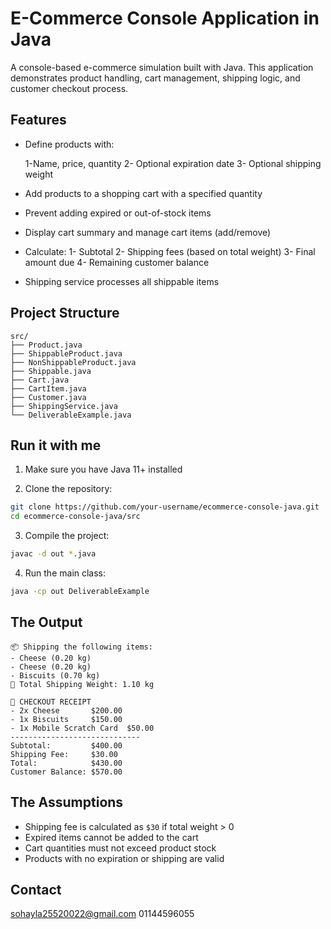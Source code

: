 # E-Commerce Console Application in Java

A console-based e-commerce simulation built with Java. This application demonstrates product handling, cart management, shipping logic, and customer checkout process.

## Features

* Define products with:

  1-Name, price, quantity
  2- Optional expiration date
  3- Optional shipping weight
* Add products to a shopping cart with a specified quantity
* Prevent adding expired or out-of-stock items
* Display cart summary and manage cart items (add/remove)
* Calculate:
  1- Subtotal
  2- Shipping fees (based on total weight)
  3- Final amount due
  4- Remaining customer balance
* Shipping service processes all shippable items

## Project Structure

```
src/
├── Product.java
├── ShippableProduct.java
├── NonShippableProduct.java
├── Shippable.java
├── Cart.java
├── CartItem.java
├── Customer.java
├── ShippingService.java
└── DeliverableExample.java
```

## Run it with me 

1. Make sure you have Java 11+ installed

2. Clone the repository:

```bash
git clone https://github.com/your-username/ecommerce-console-java.git
cd ecommerce-console-java/src
```

3. Compile the project:

```bash
javac -d out *.java
```

4. Run the main class:

```bash
java -cp out DeliverableExample
```

## The Output

```
📦 Shipping the following items:
- Cheese (0.20 kg)
- Cheese (0.20 kg)
- Biscuits (0.70 kg)
🚚 Total Shipping Weight: 1.10 kg

🧾 CHECKOUT RECEIPT
- 2x Cheese       $200.00
- 1x Biscuits     $150.00
- 1x Mobile Scratch Card  $50.00
-----------------------------
Subtotal:         $400.00
Shipping Fee:     $30.00
Total:            $430.00
Customer Balance: $570.00
```

## The Assumptions

* Shipping fee is calculated as `$30` if total weight > 0
* Expired items cannot be added to the cart
* Cart quantities must not exceed product stock
* Products with no expiration or shipping are valid

##  Contact
sohayla25520022@gmail.com
01144596055
